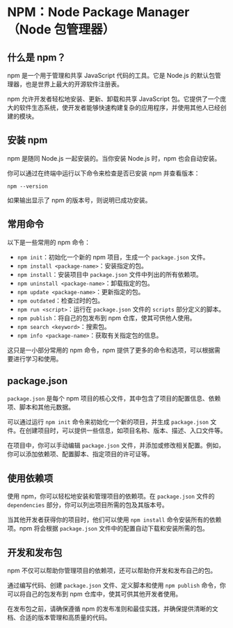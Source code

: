 # NPM：Node Package Manager（Node 包管理器）

## 什么是 npm？

npm 是一个用于管理和共享 JavaScript 代码的工具。它是 Node.js 的默认包管理器，也是世界上最大的开源软件注册表。

npm 允许开发者轻松地安装、更新、卸载和共享 JavaScript 包。它提供了一个庞大的软件生态系统，使开发者能够快速构建复杂的应用程序，并使用其他人已经创建的模块。

## 安装 npm

npm 是随同 Node.js 一起安装的。当你安装 Node.js 时，npm 也会自动安装。

你可以通过在终端中运行以下命令来检查是否已安装 npm 并查看版本：

```shell
npm --version
```

如果输出显示了 npm 的版本号，则说明已成功安装。

## 常用命令

以下是一些常用的 npm 命令：

- `npm init`：初始化一个新的 npm 项目，生成一个 `package.json` 文件。
- `npm install <package-name>`：安装指定的包。
- `npm install`：安装项目中 `package.json` 文件中列出的所有依赖项。
- `npm uninstall <package-name>`：卸载指定的包。
- `npm update <package-name>`：更新指定的包。
- `npm outdated`：检查过时的包。
- `npm run <script>`：运行在 `package.json` 文件的 `scripts` 部分定义的脚本。
- `npm publish`：将自己的包发布到 npm 仓库，使其可供他人使用。
- `npm search <keyword>`：搜索包。
- `npm info <package-name>`：获取有关指定包的信息。

这只是一小部分常用的 npm 命令，npm 提供了更多的命令和选项，可以根据需要进行学习和使用。

## package.json

`package.json` 是每个 npm 项目的核心文件，其中包含了项目的配置信息、依赖项、脚本和其他元数据。

可以通过运行 `npm init` 命令来初始化一个新的项目，并生成 `package.json` 文件。在创建项目时，可以提供一些信息，如项目名称、版本、描述、入口文件等。

在项目中，你可以手动编辑 `package.json` 文件，并添加或修改相关配置。例如，你可以添加依赖项、配置脚本、指定项目的许可证等。

## 使用依赖项

使用 npm，你可以轻松地安装和管理项目的依赖项。在 `package.json` 文件的 `dependencies` 部分，你可以列出项目所需的包及其版本号。

当其他开发者获得你的项目时，他们可以使用 `npm install` 命令安装所有的依赖项。npm 将会根据 `package.json` 文件中的配置自动下载和安装所需的包。

## 开发和发布包

npm 不仅可以帮助你管理项目的依赖项，还可以帮助你开发和发布自己的包。

通过编写代码、创建 `package.json` 文件、定义脚本和使用 `npm publish` 命令，你可以将自己的包发布到 npm 仓库中，使其可供其他开发者使用。

在发布包之前，请确保遵循 npm 的发布准则和最佳实践，并确保提供清晰的文档、合适的版本管理和高质量的代码。

